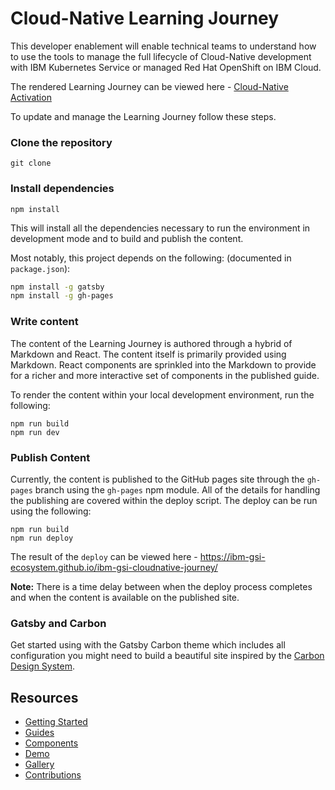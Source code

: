 # Cloud-Native Learning Journey

This developer enablement will enable technical teams to understand how to use the tools to manage the full
lifecycle of Cloud-Native development with IBM Kubernetes Service or managed Red Hat OpenShift on IBM Cloud.

The rendered Learning Journey can be viewed here - [Cloud-Native Activation](https://ibm-garage-cloud.github.io/ibm-cloudnative-journey/)

To update and manage the Learning Journey follow these steps.

### Clone the repository

```
git clone
```

### Install dependencies

```
npm install
```

This will install all the dependencies necessary to run the environment in development mode
and to build and publish the content.

Most notably, this project depends on the following:
(documented in `package.json`):

```bash
npm install -g gatsby
npm install -g gh-pages
```

### Write content

The content of the Learning Journey is authored through a hybrid of Markdown and
 React. The content
itself is primarily provided using Markdown. React components are sprinkled into the Markdown to
provide for a richer and more interactive set of components in the published guide.

To render the content within your local development environment, run the following:

```
npm run build
npm run dev
```

### Publish Content

Currently, the content is published to the GitHub pages site through the `gh-pages` branch
using the `gh-pages` npm module. All of the details for handling the publishing are covered within
the deploy script. The deploy can be run using the following:

```
npm run build
npm run deploy
```

The result of the `deploy` can be viewed here - https://ibm-gsi-ecosystem.github.io/ibm-gsi-cloudnative-journey/

**Note:** There is a time delay between when the deploy process completes and when the
content is available on the published site.

### Gatsby and Carbon

Get started using with the Gatsby Carbon theme which includes all configuration you might need to build a
beautiful site inspired by the [Carbon Design System](https://www.carbondesignsystem.com).

## Resources

- [Getting Started](https://gatsby-theme-carbon.now.sh/getting-started)
- [Guides](https://gatsby-theme-carbon.now.sh/guides/configuration)
- [Components](https://gatsby-theme-carbon.now.sh/components/markdown)
- [Demo](https://gatsby-theme-carbon.now.sh/demo)
- [Gallery](https://gatsby-theme-carbon.now.sh/gallery)
- [Contributions](https://gatsby-theme-carbon.now.sh/contributions)
